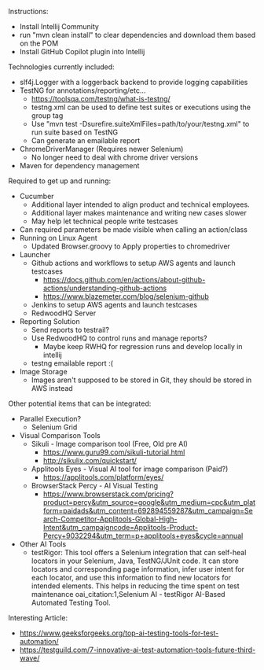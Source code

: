 Instructions:
* Install Intellij Community
* run "mvn clean install" to clear dependencies and download them based on the POM
* Install GitHub Copilot plugin into Intellij

Technologies currently included:
* slf4j.Logger with a loggerback backend to provide logging capabilities
* TestNG  for annotations/reporting/etc...
  * https://toolsqa.com/testng/what-is-testng/
  * testng.xml can be used to define test suites or executions using the group tag
  * Use "mvn test -Dsurefire.suiteXmlFiles=path/to/your/testng.xml" to run suite based on TestNG
  * Can generate an emailable report
* ChromeDriverManager (Requires newer Selenium)
  * No longer need to deal with chrome driver versions
* Maven for dependency management

Required to get up and running:
* Cucumber
  * Additional layer intended to align product and technical employees.
  * Additional layer makes maintenance and writing new cases slower
  * May help let technical people write testcases
* Can required parameters be made visible when calling an action/class
* Running on Linux Agent
  * Updated Browser.groovy to Apply properties to chromedriver
* Launcher
  * Github actions and workflows to setup AWS agents and launch testcases
    * https://docs.github.com/en/actions/about-github-actions/understanding-github-actions
    * https://www.blazemeter.com/blog/selenium-github
  * Jenkins to setup AWS agents and launch testcases
  * RedwoodHQ Server
* Reporting Solution
  * Send reports to testrail?
  * Use RedwoodHQ to control runs and manage reports?
    * Maybe keep RWHQ for regression runs and develop locally in intellij
  * testng emailable report :(
* Image Storage
  * Images aren't supposed to be stored in Git, they should be stored in AWS instead

Other potential items that can be integrated:
* Parallel Execution?
  * Selenium Grid
* Visual Comparison Tools
  * Sikuli - Image comparison tool (Free, Old pre AI)
    * https://www.guru99.com/sikuli-tutorial.html
    * http://sikulix.com/quickstart/
  * Applitools Eyes - Visual AI tool for image comparison (Paid?)
    * https://applitools.com/platform/eyes/
  * BrowserStack Percy - AI Visual Testing
    * https://www.browserstack.com/pricing?product=percy&utm_source=google&utm_medium=cpc&utm_platform=paidads&utm_content=692894559287&utm_campaign=Search-Competitor-Applitools-Global-High-Intent&utm_campaigncode=Applitools-Product-Percy+9032294&utm_term=p+applitools+eyes&cycle=annual
* Other AI Tools
  * testRigor: This tool offers a Selenium integration that can self-heal locators in your Selenium, Java, TestNG/JUnit code. It can store locators and corresponding page information, infer user intent for each locator, and use this information to find new locators for intended elements. This helps in reducing the time spent on test maintenance oai_citation:1,Selenium AI - testRigor AI-Based Automated Testing Tool.

Interesting Article:
* https://www.geeksforgeeks.org/top-ai-testing-tools-for-test-automation/
* https://testguild.com/7-innovative-ai-test-automation-tools-future-third-wave/
